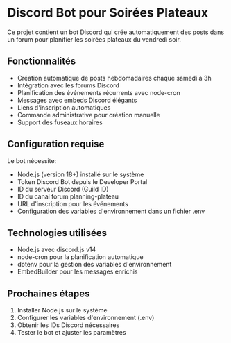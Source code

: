 # Discord Bot pour Soirées Plateaux

Ce projet contient un bot Discord qui crée automatiquement des posts dans un forum pour planifier les soirées plateaux du vendredi soir.

## Fonctionnalités
- Création automatique de posts hebdomadaires chaque samedi à 3h
- Intégration avec les forums Discord  
- Planification des événements récurrents avec node-cron
- Messages avec embeds Discord élégants
- Liens d'inscription automatiques
- Commande administrative pour création manuelle
- Support des fuseaux horaires

## Configuration requise
Le bot nécessite:
- Node.js (version 18+) installé sur le système
- Token Discord Bot depuis le Developer Portal
- ID du serveur Discord (Guild ID)  
- ID du canal forum planning-plateau
- URL d'inscription pour les événements
- Configuration des variables d'environnement dans un fichier .env

## Technologies utilisées
- Node.js avec discord.js v14
- node-cron pour la planification automatique
- dotenv pour la gestion des variables d'environnement
- EmbedBuilder pour les messages enrichis

## Prochaines étapes
1. Installer Node.js sur le système
2. Configurer les variables d'environnement (.env)
3. Obtenir les IDs Discord nécessaires  
4. Tester le bot et ajuster les paramètres